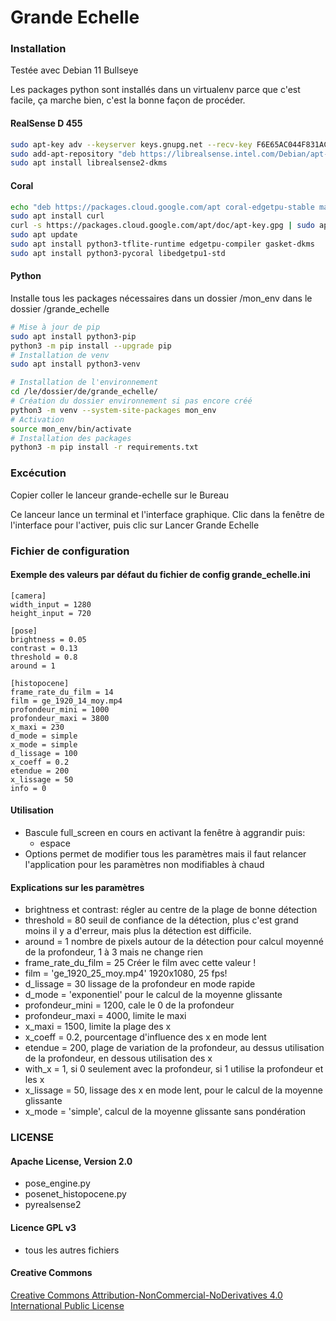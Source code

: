 # Grande Echelle

### Installation
Testée avec Debian 11 Bullseye

Les packages python sont installés dans un virtualenv parce que c'est facile, ça marche bien, c'est la bonne façon de procéder.

#### RealSense D 455
``` bash
sudo apt-key adv --keyserver keys.gnupg.net --recv-key F6E65AC044F831AC80A06380C8B3A55A6F3EFCDE || sudo apt-key adv --keyserver hkp://keyserver.ubuntu.com:80 --recv-key F6E65AC044F831AC80A06380C8B3A55A6F3EFCDE
sudo add-apt-repository "deb https://librealsense.intel.com/Debian/apt-repo focal main" -u
sudo apt install librealsense2-dkms
```

#### Coral
``` bash
echo "deb https://packages.cloud.google.com/apt coral-edgetpu-stable main" | sudo tee /etc/apt/sources.list.d/coral-edgetpu.list
sudo apt install curl
curl -s https://packages.cloud.google.com/apt/doc/apt-key.gpg | sudo apt-key add -
sudo apt update
sudo apt install python3-tflite-runtime edgetpu-compiler gasket-dkms
sudo apt install python3-pycoral libedgetpu1-std
```

#### Python
Installe tous les packages nécessaires dans un dossier /mon_env dans le dossier /grande_echelle
``` bash
# Mise à jour de pip
sudo apt install python3-pip
python3 -m pip install --upgrade pip
# Installation de venv
sudo apt install python3-venv

# Installation de l'environnement
cd /le/dossier/de/grande_echelle/
# Création du dossier environnement si pas encore créé
python3 -m venv --system-site-packages mon_env
# Activation
source mon_env/bin/activate
# Installation des packages
python3 -m pip install -r requirements.txt
```

### Excécution
Copier coller le lanceur grande-echelle sur le Bureau

Ce lanceur lance un terminal et l'interface graphique. Clic dans la fenêtre de l'interface pour l'activer, puis clic sur Lancer Grande Echelle

### Fichier de configuration

#### Exemple des valeurs par défaut du fichier de config grande_echelle.ini

```
[camera]
width_input = 1280
height_input = 720

[pose]
brightness = 0.05
contrast = 0.13
threshold = 0.8
around = 1

[histopocene]
frame_rate_du_film = 14
film = ge_1920_14_moy.mp4
profondeur_mini = 1000
profondeur_maxi = 3800
x_maxi = 230
d_mode = simple
x_mode = simple
d_lissage = 100
x_coeff = 0.2
etendue = 200
x_lissage = 50
info = 0
```

#### Utilisation
* Bascule full_screen en cours en activant la fenêtre à aggrandir puis:
    * espace
* Options permet de modifier tous les paramètres mais il faut relancer l'application pour les paramètres non modifiables à chaud


#### Explications sur les  paramètres

* brightness et contrast: régler au centre de la plage de bonne détection
* threshold = 80 seuil de confiance de la détection, plus c'est grand moins il y a d'erreur, mais plus la détection est difficile.
* around = 1 nombre de pixels autour de la détection pour calcul moyenné de la profondeur, 1 à 3 mais ne change rien
* frame_rate_du_film = 25 Créer le film avec cette valeur !
* film = 'ge_1920_25_moy.mp4' 1920x1080, 25 fps!
* d_lissage = 30 lissage de la profondeur en mode rapide
* d_mode = 'exponentiel' pour le calcul de la moyenne glissante
* profondeur_mini = 1200, cale le 0 de la profondeur
* profondeur_maxi = 4000, limite le maxi
* x_maxi = 1500, limite la plage des x
* x_coeff = 0.2, pourcentage d'influence des x en mode lent
* etendue = 200, plage de variation de la profondeur, au dessus utilisation de la profondeur, en dessous utilisation des x
* with_x = 1, si 0 seulement avec la profondeur, si 1 utilise la profondeur et les x
* x_lissage = 50, lissage des x en mode lent, pour le calcul de la moyenne glissante
* x_mode = 'simple', calcul de la moyenne glissante sans pondération


### LICENSE

#### Apache License, Version 2.0

* pose_engine.py
* posenet_histopocene.py
* pyrealsense2

#### Licence GPL v3

* tous les autres fichiers

#### Creative Commons

[Creative Commons Attribution-NonCommercial-NoDerivatives 4.0 International Public License](http://oer2go.org/mods/en-boundless/creativecommons.org/licenses/by-nc-nd/4.0/legalcode.html)
